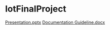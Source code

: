 # IotFinalProject
[Presentation.pptx](https://github.com/SlayemS/IotFinalProject/files/13834635/Presentation.pptx)
[Documentation Guideline.docx](https://github.com/SlayemS/IotFinalProject/files/13834638/Documentation.Guideline.docx)
